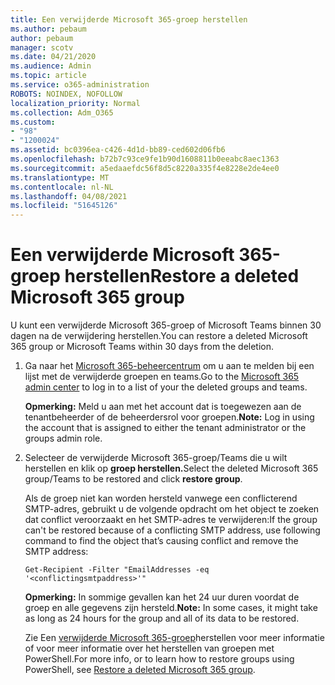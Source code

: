 ```yaml
---
title: Een verwijderde Microsoft 365-groep herstellen
ms.author: pebaum
author: pebaum
manager: scotv
ms.date: 04/21/2020
ms.audience: Admin
ms.topic: article
ms.service: o365-administration
ROBOTS: NOINDEX, NOFOLLOW
localization_priority: Normal
ms.collection: Adm_O365
ms.custom:
- "98"
- "1200024"
ms.assetid: bc0396ea-c426-4d1d-bb89-ced602d06fb6
ms.openlocfilehash: b72b7c93ce9fe1b90d1608811b0eeabc8aec1363
ms.sourcegitcommit: a5edaaefdc56f8d5c8220a335f4e8228e2de4ee0
ms.translationtype: MT
ms.contentlocale: nl-NL
ms.lasthandoff: 04/08/2021
ms.locfileid: "51645126"
---
```

# <a name="restore-a-deleted-microsoft-365-group"></a><span data-ttu-id="9fa8b-102">Een verwijderde Microsoft 365-groep herstellen</span><span class="sxs-lookup"><span data-stu-id="9fa8b-102">Restore a deleted Microsoft 365 group</span></span>

<span data-ttu-id="9fa8b-103">U kunt een verwijderde Microsoft 365-groep of Microsoft Teams binnen 30 dagen na de verwijdering herstellen.</span><span class="sxs-lookup"><span data-stu-id="9fa8b-103">You can restore a deleted Microsoft 365 group or Microsoft Teams within 30 days from the deletion.</span></span>

1. <span data-ttu-id="9fa8b-104">Ga naar het [Microsoft 365-beheercentrum](https://aka.ms/RestoreDeletedGroup) om u aan te melden bij een lijst met de verwijderde groepen en teams.</span><span class="sxs-lookup"><span data-stu-id="9fa8b-104">Go to the [Microsoft 365 admin center](https://aka.ms/RestoreDeletedGroup) to log in to a list of your the deleted groups and teams.</span></span>

    <span data-ttu-id="9fa8b-105">**Opmerking:** Meld u aan met het account dat is toegewezen aan de tenantbeheerder of de beheerdersrol voor groepen.</span><span class="sxs-lookup"><span data-stu-id="9fa8b-105">**Note:** Log in using the account that is assigned to either the tenant administrator or the groups admin role.</span></span>

1. <span data-ttu-id="9fa8b-106">Selecteer de verwijderde Microsoft 365-groep/Teams die u wilt herstellen en klik op **groep herstellen.**</span><span class="sxs-lookup"><span data-stu-id="9fa8b-106">Select the deleted Microsoft 365 group/Teams to be restored and click **restore group**.</span></span>

    <span data-ttu-id="9fa8b-107">Als de groep niet kan worden hersteld vanwege een conflicterend SMTP-adres, gebruikt u de volgende opdracht om het object te zoeken dat conflict veroorzaakt en het SMTP-adres te verwijderen:</span><span class="sxs-lookup"><span data-stu-id="9fa8b-107">If the group can't be restored because of a conflicting SMTP address, use following command to find the object that’s causing conflict and remove the SMTP address:</span></span>

    `Get-Recipient -Filter "EmailAddresses -eq '<conflictingsmtpaddress>'"`

    <span data-ttu-id="9fa8b-108">**Opmerking:** In sommige gevallen kan het 24 uur duren voordat de groep en alle gegevens zijn hersteld.</span><span class="sxs-lookup"><span data-stu-id="9fa8b-108">**Note:** In some cases, it might take as long as 24 hours for the group and all of its data to be restored.</span></span>

    <span data-ttu-id="9fa8b-109">Zie Een [verwijderde Microsoft 365-groep](https://go.microsoft.com/fwlink/?linkid=867802)herstellen voor meer informatie of voor meer informatie over het herstellen van groepen met PowerShell.</span><span class="sxs-lookup"><span data-stu-id="9fa8b-109">For more info, or to learn how to restore groups using PowerShell, see [Restore a deleted Microsoft 365 group](https://go.microsoft.com/fwlink/?linkid=867802).</span></span>